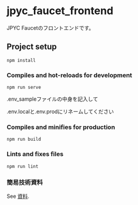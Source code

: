# jpyc_faucet_frontend

JPYC Faucetのフロントエンドです。

## Project setup
```
npm install
```

### Compiles and hot-reloads for development
```
npm run serve
```
.env_sampleファイルの中身を記入して

.env.localと.env.prodにリネームしてください


### Compiles and minifies for production
```
npm run build
```

### Lints and fixes files
```
npm run lint
```

### 簡易技術資料
See [資料](https://docs.google.com/presentation/d/1zMmzcHA28xEaPbiD6Ikkj-NQpi8OtNz0VcqdYP1PFdo/edit?usp=sharing).

